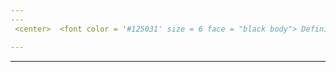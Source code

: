 ```yaml
---
---
 <center>  <font color = '#125031' size = 6 face = "black body"> Definição da Melhor Ação de Cobrança - Debt Collection </font> <center> 

---
```

---
